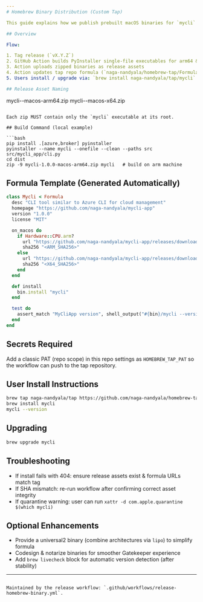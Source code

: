 ```yaml
---
# Homebrew Binary Distribution (Custom Tap)

This guide explains how we publish prebuilt macOS binaries for `mycli` via a Homebrew tap using a dual-architecture formula (arm64 + x64).

## Overview

Flow:

1. Tag release (`vX.Y.Z`)
2. GitHub Action builds PyInstaller single-file executables for arm64 & x64
3. Action uploads zipped binaries as release assets
4. Action updates tap repo formula (`naga-nandyala/homebrew-tap/Formula/mycli.rb`) with new URLs + SHA256 values
5. Users install / upgrade via: `brew install naga-nandyala/tap/mycli`

## Release Asset Naming

```
mycli-<version>-macos-arm64.zip
mycli-<version>-macos-x64.zip
```

Each zip MUST contain only the `mycli` executable at its root.

## Build Command (local example)

```bash
pip install .[azure,broker] pyinstaller
pyinstaller --name mycli --onefile --clean --paths src src/mycli_app/cli.py
cd dist
zip -9 mycli-1.0.0-macos-arm64.zip mycli   # build on arm machine
```

## Formula Template (Generated Automatically)

```ruby
class Mycli < Formula
  desc "CLI tool similar to Azure CLI for cloud management"
  homepage "https://github.com/naga-nandyala/mycli-app"
  version "1.0.0"
  license "MIT"

  on_macos do
    if Hardware::CPU.arm?
      url "https://github.com/naga-nandyala/mycli-app/releases/download/v1.0.0/mycli-1.0.0-macos-arm64.zip"
      sha256 "<ARM_SHA256>"
    else
      url "https://github.com/naga-nandyala/mycli-app/releases/download/v1.0.0/mycli-1.0.0-macos-x64.zip"
      sha256 "<X64_SHA256>"
    end
  end

  def install
    bin.install "mycli"
  end

  test do
    assert_match "MyCliApp version", shell_output("#{bin}/mycli --version")
  end
end
```

## Secrets Required

Add a classic PAT (repo scope) in this repo settings as `HOMEBREW_TAP_PAT` so the workflow can push to the tap repository.

## User Install Instructions

```bash
brew tap naga-nandyala/tap https://github.com/naga-nandyala/homebrew-tap
brew install mycli
mycli --version
```

## Upgrading

```bash
brew upgrade mycli
```

## Troubleshooting

- If install fails with 404: ensure release assets exist & formula URLs match tag
- If SHA mismatch: re-run workflow after confirming correct asset integrity
- If quarantine warning: user can run `xattr -d com.apple.quarantine $(which mycli)`

## Optional Enhancements

- Provide a universal2 binary (combine architectures via `lipo`) to simplify formula
- Codesign & notarize binaries for smoother Gatekeeper experience
- Add `brew livecheck` block for automatic version detection (after stability)

---
```

Maintained by the release workflow: `.github/workflows/release-homebrew-binary.yml`.
